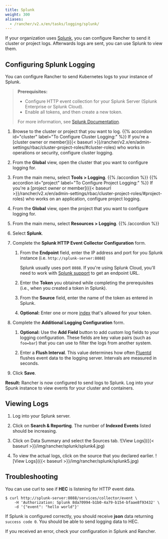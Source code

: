 ```yaml
---
title: Splunk
weight: 300
aliases:
  - /rancher/v2.x/en/tasks/logging/splunk/
---
```


If your organization uses [Splunk](https://www.splunk.com/), you can configure Rancher to send it cluster or project logs. Afterwards logs are sent, you can use Splunk to view them.

## Configuring Splunk Logging

You can configure Rancher to send Kubernetes logs to your instance of Splunk.

>**Prerequisites:** 
>
>- Configure HTTP event collection for your Splunk Server (Splunk Enterprise or Splunk Cloud). 
>- Enable all tokens, and then create a new token. 
>
>For more information, see [Splunk Documentation](http://docs.splunk.com/Documentation/Splunk/7.1.2/Data/UsetheHTTPEventCollector#About_Event_Collector_tokens).

1. Browse to the cluster or project that you want to log.
{{% accordion id="cluster" label="To Configure Cluster Logging:" %}}
If you're a [cluster owner or member]({{< baseurl >}}/rancher/v2.x/en/admin-settings/rbac/cluster-project-roles/#cluster-roles) who works in operations or security, configure cluster logging.

1. From the **Global** view, open the cluster that you want to configure logging for.

1. From the main menu, select **Tools > Logging**.
{{% /accordion %}}
{{% accordion id="project" label="To Configure Project Logging:" %}}
If you're a [project owner or member]({{< baseurl >}}/rancher/v2.x/en/admin-settings/rbac/cluster-project-roles/#project-roles) who works on an application, configure project logging.

1. From the **Global** view, open the project that you want to configure logging for.

1. From the main menu, select **Resources > Logging**. 
{{% /accordion %}}

1. Select **Splunk**.

1. Complete the **Splunk HTTP Event Collector Configuration** form.

    1. From the **Endpoint** field, enter the IP address and port for you Splunk instance (i.e. `http://splunk-server:8088`)
    
        Splunk usually uses port `8088`. If you're using Splunk Cloud, you'll need to work with [Splunk support](https://www.splunk.com/en_us/support-and-services.html) to get an endpoint URL.

    1. Enter the **Token** you obtained while completing the prerequisites (i.e., when you created a token in Splunk).

    1. From the **Source** field, enter the name of the token as entered in Splunk.

    1. **Optional:** Enter one or more [index](http://docs.splunk.com/Documentation/Splunk/7.1.2/Indexer/Aboutindexesandindexers) that's allowed for your token.

1. Complete the **Additional Logging Configuration** form.

    1. **Optional:** Use the **Add Field** button to add custom log fields to your logging configuration. These fields are key value pairs (such as `foo=bar`) that you can use to filter the logs from another system.

    1. Enter a **Flush Interval**. This value determines how often [Fluentd](https://www.fluentd.org/) flushes event data to the logging server. Intervals are measured in seconds.

1. Click **Save**.

**Result:** Rancher is now configured to send logs to Splunk. Log into your Spunk instance to view events for your cluster and containers.

## Viewing Logs

1. Log into your Splunk server.

1. Click on **Search & Reporting**. The number of **Indexed Events** listed should be increasing.

1. Click on Data Summary and select the Sources tab.
  ![View Logs]({{< baseurl >}}/img/rancher/splunk/splunk4.jpg)

1. To view the actual logs, click on the source that you declared earlier.
  ![View Logs]({{< baseurl >}}/img/rancher/splunk/splunk5.jpg)

## Troubleshooting

You can use curl to see if **HEC** is listening for HTTP event data.

```
$ curl http://splunk-server:8088/services/collector/event \
    -H 'Authorization: Splunk 8da70994-b1b0-4a79-b154-bfaae8f93432' \
    -d '{"event": "hello world"}'
```

If Splunk is configured correctly, you should receive **json** data returning `success code 0`. You should be able
to send logging data to HEC.

If you received an error, check your configuration in Splunk and Rancher.